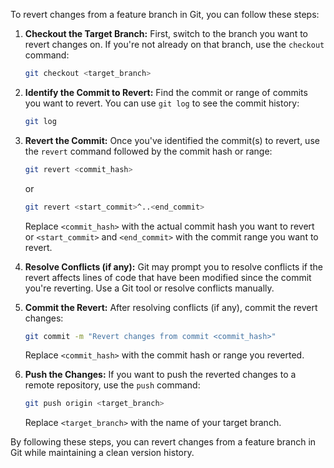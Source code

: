To revert changes from a feature branch in Git, you can follow these steps:

1. **Checkout the Target Branch:** First, switch to the branch you want to revert changes on. If you're not already on that branch, use the `checkout` command:
   ```bash
   git checkout <target_branch>
   ```

2. **Identify the Commit to Revert:** Find the commit or range of commits you want to revert. You can use `git log` to see the commit history:
   ```bash
   git log
   ```

3. **Revert the Commit:** Once you've identified the commit(s) to revert, use the `revert` command followed by the commit hash or range:
   ```bash
   git revert <commit_hash>
   ```
   or
   ```bash
   git revert <start_commit>^..<end_commit>
   ```
   Replace `<commit_hash>` with the actual commit hash you want to revert or `<start_commit>` and `<end_commit>` with the commit range you want to revert.

4. **Resolve Conflicts (if any):** Git may prompt you to resolve conflicts if the revert affects lines of code that have been modified since the commit you're reverting. Use a Git tool or resolve conflicts manually.

5. **Commit the Revert:** After resolving conflicts (if any), commit the revert changes:
   ```bash
   git commit -m "Revert changes from commit <commit_hash>"
   ```
   Replace `<commit_hash>` with the commit hash or range you reverted.

6. **Push the Changes:** If you want to push the reverted changes to a remote repository, use the `push` command:
   ```bash
   git push origin <target_branch>
   ```
   Replace `<target_branch>` with the name of your target branch.

By following these steps, you can revert changes from a feature branch in Git while maintaining a clean version history.

